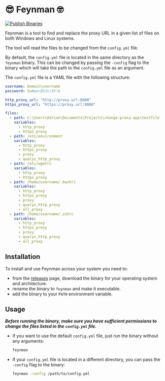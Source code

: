 # :sunglasses: Feynman :nerd_face:

[![Publish Binaries](https://github.com/raven4ever/change-proxy-app/actions/workflows/release.yml/badge.svg)](https://github.com/raven4ever/change-proxy-app/actions/workflows/release.yml)

Feynman is a tool to find and replace the proxy URL in a given list of files on both Windows and Linux systems.

The tool will read the files to be changed from the `config.yml` file.

By default, the `config.yml` file is located in the same directory as the `feynman` binary. This can be changed by passing the `-config` flag to the binary which will take the path to the `config.yml` file as an argument.

The `config.yml` file is a YAML file with the following structure:

```yaml
username: Domain\username
password: Su#per@S3cr3t!&

http_proxy_url: "http://proxy.url:8080"
https_proxy_url: "https://proxy.url:8080"

files:
  - path: C:\Users\Adrian\Documents\Projects\change-proxy-app\testfile.txt
    variables:
      - http_proxy
      - https_proxy
  - path: /etc/environment
    variables:
      - http_proxy
      - https_proxy
      - proxy
      - qualys_http_proxy
  - path: /etc/wgetrc
    variables:
      - http_proxy
      - https_proxy
  - path: /home/username/.bashrc
    variables:
      - http_proxy
      - https_proxy
      - proxy
      - qualys_http_proxy
      - all_proxy
  - path: /home/username/.zshrc
    variables:
      - http_proxy
      - https_proxy
      - proxy
      - qualys_http_proxy
      - all_proxy
```

## Installation

To install and use Feynman across your system you need to:

- from the [releases](https://github.com/raven4ever/change-proxy-app/releases) page, download the binary for your operating system and architecture.
- rename the binary to `feynman` and make it executable.
- add the binary to your `PATH` environment variable.

## Usage

**_Before running the binary, make sure you have sufficient permissions to change the files listed in the `config.yml` file._**

- If you want to use the default `config.yml` file, just run the binary without any arguments:

  ```bash
  feynman
  ```

- If your `config.yml` file is located in a different directory, you can pass the `-config` flag to the binary:

  ```bash
  feynman -config /path/to/config.yml
  ```
